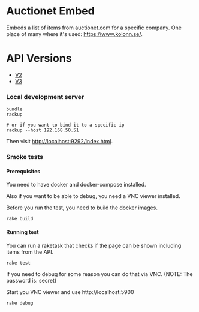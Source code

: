 # Auctionet Embed

Embeds a list of items from auctionet.com for a specific company. One place of many where it's used: https://www.kolonn.se/.

# API Versions

* [V2](README.v2.md)
* [V3](README.v3.md)

### Local development server

    bundle
    rackup

    # or if you want to bind it to a specific ip
    rackup --host 192.168.50.51

Then visit [http://localhost:9292/index.html](http://localhost:9292/index.html).

### Smoke tests

#### Prerequisites

You need to have docker and docker-compose installed.

Also if you want to be able to debug, you need a VNC viewer installed.

Before you run the test, you need to build the docker images.

    rake build

#### Running test

You can run a raketask that checks if the page can be shown including items from the API.

    rake test

If you need to debug for some reason you can do that via VNC. (NOTE: The password is: secret)

Start you VNC viewer and use http://localhost:5900

    rake debug
